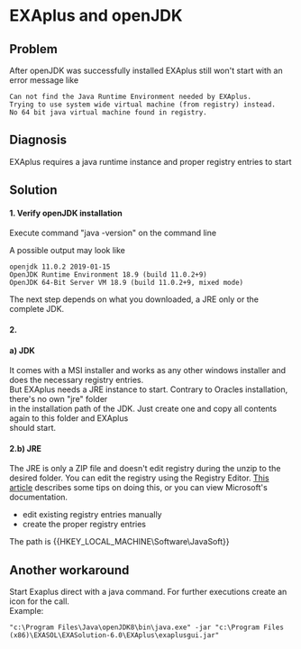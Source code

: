 # EXAplus and openJDK 
## Problem

After openJDK was successfully installed EXAplus still won't start with an error message like


```
Can not find the Java Runtime Environment needed by EXAplus.  
Trying to use system wide virtual machine (from registry) instead.  
No 64 bit java virtual machine found in registry.
```
## Diagnosis

EXAplus requires a java runtime instance and proper registry entries to start

## Solution

#### 1. Verify openJDK installation

Execute command "java -version" on the command line

A possible output may look like


```
openjdk 11.0.2 2019-01-15  
OpenJDK Runtime Environment 18.9 (build 11.0.2+9)  
OpenJDK 64-Bit Server VM 18.9 (build 11.0.2+9, mixed mode)
```
The next step depends on what you downloaded, a JRE only or the complete JDK.

#### 2.

#### a) JDK

It comes with a MSI installer and works as any other windows installer and does the necessary registry entries.  
But EXAplus needs a JRE instance to start. Contrary to Oracles installation, there's no own "jre" folder  
in the installation path of the JDK. Just create one and copy all contents again to this folder and EXAplus  
should start.

#### 2.b) JRE

The JRE is only a ZIP file and doesn't edit registry during the unzip to the desired folder. You can edit the registry using the Registry Editor. [This article](https://www.howtogeek.com/school/using-windows-admin-tools-like-a-pro/lesson5/) describes some tips on doing this, or you can view Microsoft's documentation.

- edit existing registry entries manually  
- create the proper registry entries

The path is {{HKEY_LOCAL_MACHINE\Software\JavaSoft}}

## Another workaround

Start Exaplus direct with a java command. For further executions create an icon for the call.  
Example:
```
"c:\Program Files\Java\openJDK8\bin\java.exe" -jar "c:\Program Files (x86)\EXASOL\EXASolution-6.0\EXAplus\exaplusgui.jar"
```
